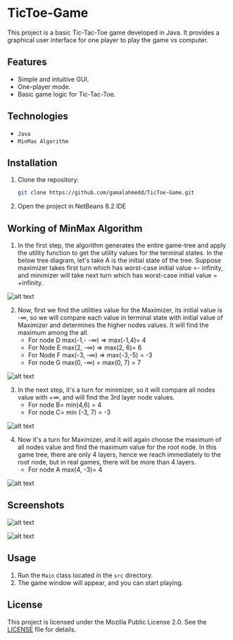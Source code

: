 # TicToe-Game
This project is a basic Tic-Tac-Toe game developed in Java. It provides a graphical user interface for one player to play the game vs computer.

## Features
- Simple and intuitive GUI.
- One-player mode.
- Basic game logic for Tic-Tac-Toe.

## Technologies
- `Java`
- `MinMax Algorithm`

## Installation
1. Clone the repository:
    ```sh
    git clone https://github.com/gamalahmedd/TicToe-Game.git
    ```
2. Open the project in NetBeans 8.2 IDE

## Working of MinMax Algorithm
1. In the first step, the algorithm generates the entire game-tree and apply the utility function to get the utility values for the terminal states. In the below tree diagram, let's take A is the initial state of the tree. Suppose maximizer takes first turn which has worst-case initial value =- infinity, and minimizer will take next turn which has worst-case initial value = +infinity.

![alt text](https://static.javatpoint.com/tutorial/ai/images/mini-max-algorithm-in-ai-step1.png)

2. Now, first we find the utilities value for the Maximizer, its initial value is -∞, so we will compare each value in terminal state with initial value of Maximizer and determines the higher nodes values. It will find the maximum among the all.
    - For node D         max(-1,- -∞) => max(-1,4)= 4
    - For Node E         max(2, -∞) => max(2, 6)= 6
    - For Node F         max(-3, -∞) => max(-3,-5) = -3
    - For node G         max(0, -∞) = max(0, 7) = 7

![alt text](https://static.javatpoint.com/tutorial/ai/images/mini-max-algorithm-in-ai-step2.png)

3. In the next step, it's a turn for minimizer, so it will compare all nodes value with +∞, and will find the 3rd layer node values.
    - For node B= min(4,6) = 4
    - For node C= min (-3, 7) = -3

![alt text](https://static.javatpoint.com/tutorial/ai/images/mini-max-algorithm-in-ai-step3.png)

4. Now it's a turn for Maximizer, and it will again choose the maximum of all nodes value and find the maximum value for the root node. In this game tree, there are only 4 layers, hence we reach immediately to the root node, but in real games, there will be more than 4 layers.
    - For node A max(4, -3)= 4

![alt text](https://static.javatpoint.com/tutorial/ai/images/mini-max-algorithm-in-ai-step4.png)

## Screenshots
![alt text](https://serving.photos.photobox.com/29204512de3868c2c0b4cd3c468f7be928f4ed1564b2399ebd2c3886ab3c3f2711a12e0d.jpg)

![alt text](https://serving.photos.photobox.com/618213622cbf1fec9535576aa8330a2b6f899ee1ad5ada7aea59a25ce7dc1f52d8c177d4.jpg)


## Usage
1. Run the `Main` class located in the `src` directory.
2. The game window will appear, and you can start playing.

## License
This project is licensed under the Mozilla Public License 2.0. See the [LICENSE](LICENSE) file for details.
